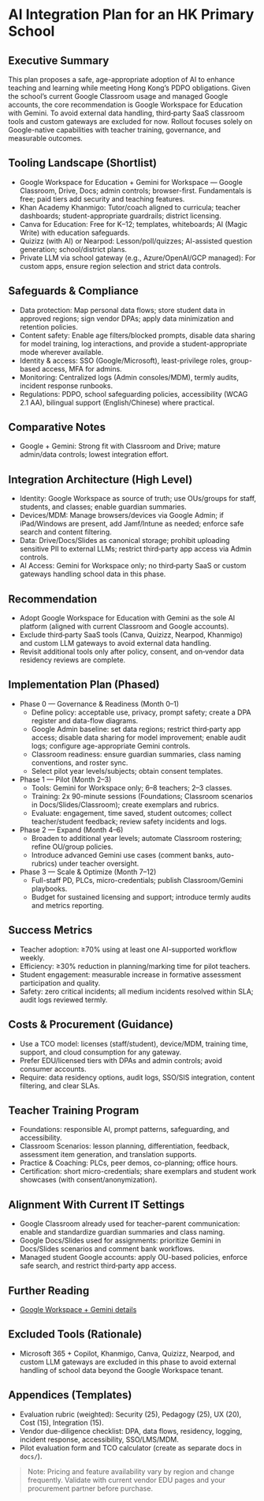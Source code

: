 # AI Integration Plan for an HK Primary School

## Executive Summary
This plan proposes a safe, age-appropriate adoption of AI to enhance teaching and learning while meeting Hong Kong’s PDPO obligations. Given the school’s current Google Classroom usage and managed Google accounts, the core recommendation is Google Workspace for Education with Gemini. To avoid external data handling, third‑party SaaS classroom tools and custom gateways are excluded for now. Rollout focuses solely on Google-native capabilities with teacher training, governance, and measurable outcomes.

## Tooling Landscape (Shortlist)
- Google Workspace for Education + Gemini for Workspace — Google Classroom, Drive, Docs; admin controls; browser-first. Fundamentals is free; paid tiers add security and teaching features.
- Khan Academy Khanmigo: Tutor/coach aligned to curricula; teacher dashboards; student-appropriate guardrails; district licensing.
- Canva for Education: Free for K–12; templates, whiteboards; AI (Magic Write) with education safeguards.
- Quizizz (with AI) or Nearpod: Lesson/poll/quizzes; AI-assisted question generation; school/district plans.
- Private LLM via school gateway (e.g., Azure/OpenAI/GCP managed): For custom apps, ensure region selection and strict data controls.

## Safeguards & Compliance
- Data protection: Map personal data flows; store student data in approved regions; sign vendor DPAs; apply data minimization and retention policies.
- Content safety: Enable age filters/blocked prompts, disable data sharing for model training, log interactions, and provide a student-appropriate mode wherever available.
- Identity & access: SSO (Google/Microsoft), least-privilege roles, group-based access, MFA for admins.
- Monitoring: Centralized logs (Admin consoles/MDM), termly audits, incident response runbooks.
- Regulations: PDPO, school safeguarding policies, accessibility (WCAG 2.1 AA), bilingual support (English/Chinese) where practical.

## Comparative Notes
- Google + Gemini: Strong fit with Classroom and Drive; mature admin/data controls; lowest integration effort.

## Integration Architecture (High Level)
- Identity: Google Workspace as source of truth; use OUs/groups for staff, students, and classes; enable guardian summaries.
- Devices/MDM: Manage browsers/devices via Google Admin; if iPad/Windows are present, add Jamf/Intune as needed; enforce safe search and content filtering.
- Data: Drive/Docs/Slides as canonical storage; prohibit uploading sensitive PII to external LLMs; restrict third‑party app access via Admin controls.
- AI Access: Gemini for Workspace only; no third‑party SaaS or custom gateways handling school data in this phase.

## Recommendation
- Adopt Google Workspace for Education with Gemini as the sole AI platform (aligned with current Classroom and Google accounts).
- Exclude third‑party SaaS tools (Canva, Quizizz, Nearpod, Khanmigo) and custom LLM gateways to avoid external data handling.
- Revisit additional tools only after policy, consent, and on‑vendor data residency reviews are complete.

## Implementation Plan (Phased)
- Phase 0 — Governance & Readiness (Month 0–1)
  - Define policy: acceptable use, privacy, prompt safety; create a DPA register and data-flow diagrams.
  - Google Admin baseline: set data regions; restrict third‑party app access; disable data sharing for model improvement; enable audit logs; configure age-appropriate Gemini controls.
  - Classroom readiness: ensure guardian summaries, class naming conventions, and roster sync.
  - Select pilot year levels/subjects; obtain consent templates.
- Phase 1 — Pilot (Month 2–3)
  - Tools: Gemini for Workspace only; 6–8 teachers; 2–3 classes.
  - Training: 2x 90-minute sessions (Foundations; Classroom scenarios in Docs/Slides/Classroom); create exemplars and rubrics.
  - Evaluate: engagement, time saved, student outcomes; collect teacher/student feedback; review safety incidents and logs.
- Phase 2 — Expand (Month 4–6)
  - Broaden to additional year levels; automate Classroom rostering; refine OU/group policies.
  - Introduce advanced Gemini use cases (comment banks, auto-rubrics) under teacher oversight.
- Phase 3 — Scale & Optimize (Month 7–12)
  - Full-staff PD, PLCs, micro-credentials; publish Classroom/Gemini playbooks.
  - Budget for sustained licensing and support; introduce termly audits and metrics reporting.

## Success Metrics
- Teacher adoption: ≥70% using at least one AI-supported workflow weekly.
- Efficiency: ≥30% reduction in planning/marking time for pilot teachers.
- Student engagement: measurable increase in formative assessment participation and quality.
- Safety: zero critical incidents; all medium incidents resolved within SLA; audit logs reviewed termly.

## Costs & Procurement (Guidance)
- Use a TCO model: licenses (staff/student), device/MDM, training time, support, and cloud consumption for any gateway.
- Prefer EDU/licensed tiers with DPAs and admin controls; avoid consumer accounts.
- Require: data residency options, audit logs, SSO/SIS integration, content filtering, and clear SLAs.

## Teacher Training Program
- Foundations: responsible AI, prompt patterns, safeguarding, and accessibility.
- Classroom Scenarios: lesson planning, differentiation, feedback, assessment item generation, and translation supports.
- Practice & Coaching: PLCs, peer demos, co-planning; office hours.
- Certification: short micro-credentials; share exemplars and student work showcases (with consent/anonymization).

## Alignment With Current IT Settings
- Google Classroom already used for teacher–parent communication: enable and standardize guardian summaries and class naming.
- Google Docs/Slides used for assignments: prioritize Gemini in Docs/Slides scenarios and comment bank workflows.
- Managed student Google accounts: apply OU-based policies, enforce safe search, and restrict third‑party app access.

## Further Reading
- [Google Workspace + Gemini details](docs/tools/google-workspace-gemini.md)

## Excluded Tools (Rationale)
- Microsoft 365 + Copilot, Khanmigo, Canva, Quizizz, Nearpod, and custom LLM gateways are excluded in this phase to avoid external handling of school data beyond the Google Workspace tenant.

## Appendices (Templates)
- Evaluation rubric (weighted): Security (25), Pedagogy (25), UX (20), Cost (15), Integration (15).
- Vendor due-diligence checklist: DPA, data flows, residency, logging, incident response, accessibility, SSO/LMS/MDM.
- Pilot evaluation form and TCO calculator (create as separate docs in `docs/`).

> Note: Pricing and feature availability vary by region and change frequently. Validate with current vendor EDU pages and your procurement partner before purchase.
